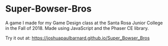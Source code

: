 # Super-Bowser-Bros
A game I made for my Game Design class at the Santa Rosa Junior College in the Fall of 2018.  Made using JavaScript and the Phaser CE library.

Try it out at:  https://joshuapaulbarnard.github.io/Super_Bowser_Bros
